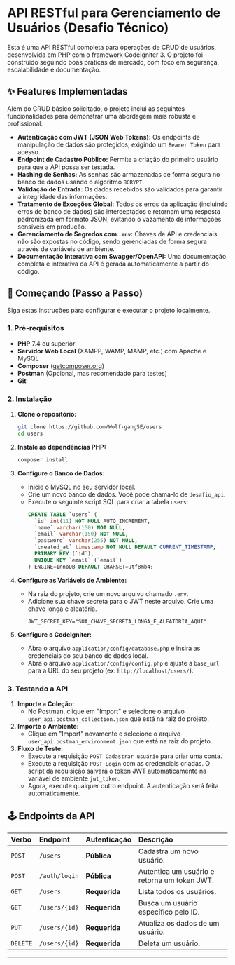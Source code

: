 # API RESTful para Gerenciamento de Usuários (Desafio Técnico)

Esta é uma API RESTful completa para operações de CRUD de usuários, desenvolvida em PHP com o framework CodeIgniter 3. O projeto foi construído seguindo boas práticas de mercado, com foco em segurança, escalabilidade e documentação.

## ✨ Features Implementadas

Além do CRUD básico solicitado, o projeto inclui as seguintes funcionalidades para demonstrar uma abordagem mais robusta e profissional:

* **Autenticação com JWT (JSON Web Tokens):** Os endpoints de manipulação de dados são protegidos, exigindo um `Bearer Token` para acesso.
* **Endpoint de Cadastro Público:** Permite a criação do primeiro usuário para que a API possa ser testada.
* **Hashing de Senhas:** As senhas são armazenadas de forma segura no banco de dados usando o algoritmo `BCRYPT`.
* **Validação de Entrada:** Os dados recebidos são validados para garantir a integridade das informações.
* **Tratamento de Exceções Global:** Todos os erros da aplicação (incluindo erros de banco de dados) são interceptados e retornam uma resposta padronizada em formato JSON, evitando o vazamento de informações sensíveis em produção.
* **Gerenciamento de Segredos com `.env`:** Chaves de API e credenciais não são expostas no código, sendo gerenciadas de forma segura através de variáveis de ambiente.
* **Documentação Interativa com Swagger/OpenAPI:** Uma documentação completa e interativa da API é gerada automaticamente a partir do código.

## 🚀 Começando (Passo a Passo)

Siga estas instruções para configurar e executar o projeto localmente.

### 1. Pré-requisitos

* **PHP** 7.4 ou superior
* **Servidor Web Local** (XAMPP, WAMP, MAMP, etc.) com Apache e MySQL
* **Composer** ([getcomposer.org](https://getcomposer.org/))
* **Postman** (Opcional, mas recomendado para testes)
* **Git**

### 2. Instalação

1.  **Clone o repositório:**
    ```bash
    git clone https://github.com/Wolf-gangSE/users
    cd users
    ```

2.  **Instale as dependências PHP:**
    ```bash
    composer install
    ```

3.  **Configure o Banco de Dados:**
    * Inicie o MySQL no seu servidor local.
    * Crie um novo banco de dados. Você pode chamá-lo de `desafio_api`.
    * Execute o seguinte script SQL para criar a tabela `users`:
        ```sql
        CREATE TABLE `users` (
          `id` int(11) NOT NULL AUTO_INCREMENT,
          `name` varchar(150) NOT NULL,
          `email` varchar(150) NOT NULL,
          `password` varchar(255) NOT NULL,
          `created_at` timestamp NOT NULL DEFAULT CURRENT_TIMESTAMP,
          PRIMARY KEY (`id`),
          UNIQUE KEY `email` (`email`)
        ) ENGINE=InnoDB DEFAULT CHARSET=utf8mb4;
        ```

4.  **Configure as Variáveis de Ambiente:**
    * Na raiz do projeto, crie um novo arquivo chamado `.env`.
    * Adicione sua chave secreta para o JWT neste arquivo. Crie uma chave longa e aleatória.
        ```dotenv
        JWT_SECRET_KEY="SUA_CHAVE_SECRETA_LONGA_E_ALEATORIA_AQUI"
        ```

5.  **Configure o CodeIgniter:**
    * Abra o arquivo `application/config/database.php` e insira as credenciais do seu banco de dados local.
    * Abra o arquivo `application/config/config.php` e ajuste a `base_url` para a URL do seu projeto (ex: `http://localhost/users/`).


### 3. Testando a API

1.  **Importe a Coleção:**
    * No Postman, clique em "Import" e selecione o arquivo `user_api.postman_collection.json` que está na raiz do projeto.
2.  **Importe o Ambiente:**
    * Clique em "Import" novamente e selecione o arquivo `user_api.postman_environment.json` que está na raiz do projeto.
3.  **Fluxo de Teste:**
    * Execute a requisição `POST Cadastrar usuário` para criar uma conta.
    * Execute a requisição `POST Login` com as credenciais criadas. O script da requisição salvará o token JWT automaticamente na variável de ambiente `jwt_token`.
    * Agora, execute qualquer outro endpoint. A autenticação será feita automaticamente.

## 🕹️ Endpoints da API

| Verbo  | Endpoint      | Autenticação | Descrição                                  |
| :----- | :------------ | :----------- | :----------------------------------------- |
| `POST` | `/users`        | **Pública** | Cadastra um novo usuário.             |
| `POST` | `/auth/login`   | **Pública** | Autentica um usuário e retorna um token JWT. |
| `GET`  | `/users`        | **Requerida** | Lista todos os usuários.                   |
| `GET`  | `/users/{id}`   | **Requerida** | Busca um usuário específico pelo ID.         |
| `PUT`  | `/users/{id}`   | **Requerida** | Atualiza os dados de um usuário.             |
| `DELETE`| `/users/{id}`  | **Requerida** | Deleta um usuário.                         |

---